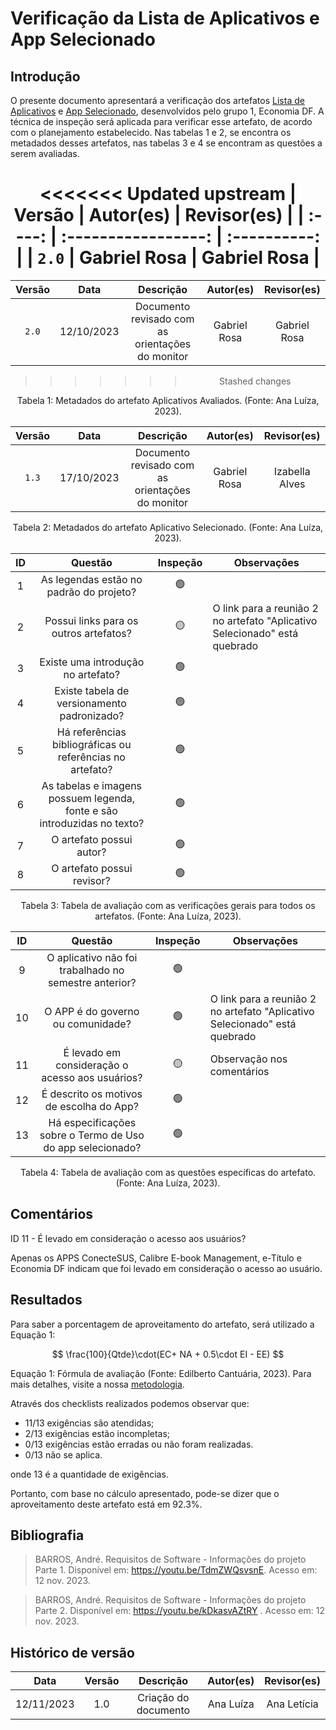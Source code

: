 # Verificação da Lista de Aplicativos e App Selecionado

## Introdução

O presente documento apresentará a verificação dos artefatos [Lista de Aplicativos](https://requisitos-de-software.github.io/2023.2-Economia-DF/planejamento%20do%20projeto/lista-apps-avaliados/) e [App Selecionado](https://requisitos-de-software.github.io/2023.2-Economia-DF/planejamento%20do%20projeto/app-selecionado/), desenvolvidos pelo grupo 1, Economia DF. A técnica de inspeção será aplicada para verificar esse artefato, de acordo com o planejamento estabelecido. Nas tabelas 1 e 2, se encontra os metadados desses artefatos, nas tabelas 3 e 4 se encontram as questões a serem avaliadas.

<center>

<<<<<<< Updated upstream
| Versão |       Autor(es)     |     Revisor(es)   |
| :----: | :-----------------: | :----------: |
| `2.0`  | Gabriel Rosa | Gabriel Rosa |
=======
| Versão |    Data    |         Descrição          |       Autor(es)     |     Revisor(es)   |
| :----: | :--------: | :------------------------: | :-----------------: | :----------: |
| `2.0`  | 12/10/2023 | Documento revisado com as orientações do monitor | Gabriel Rosa | Gabriel Rosa |
>>>>>>> Stashed changes

<div style="text-align: center">
<p> Tabela 1: Metadados do artefato Aplicativos Avaliados. (Fonte: Ana Luíza, 2023). </p>
</div>


| Versão |    Data    |         Descrição          |         Autor(es)   |    Revisor(es)   |
| :----: | :--------: | :------------------------: | :--------: | :------------------------: |
| `1.3`  | 17/10/2023 | Documento revisado com as orientações do monitor | Gabriel Rosa | Izabella Alves |

<div style="text-align: center">
<p> Tabela 2: Metadados do artefato Aplicativo Selecionado. (Fonte: Ana Luíza, 2023). </p>
</div>

|  ID   |                                 Questão                                  | Inspeção | Observações |
| :---: | :----------------------------------------------------------------------: | :------: | ----------- |
|   1   |                 As legendas estão no padrão do projeto?                  |    🟢     |             |
|   2   |     Possui links para os outros artefatos?         |    🟡     |     O link para a reunião 2 no artefato "Aplicativo Selecionado" está quebrado |
|   3   |                    Existe uma introdução no artefato?                    |    🟢     |             |
|   4   |               Existe tabela de versionamento padronizado?                |    🟢     |             |
|   5   |        Há referências bibliográficas ou referências no artefato?         |    🟢     |             |
|   6   | As tabelas e imagens possuem legenda, fonte e são introduzidas no texto? |    🟢     |             |
|   7   |                         O artefato possui autor?                         |    🟢     |             |
|   8   |                        O artefato possui revisor?                        |    🟢     |             |

<div style="text-align: center">
<p> Tabela 3: Tabela de avaliação com as verificações gerais para todos os artefatos. (Fonte: Ana Luíza, 2023). </p>
</div>

|  ID   |                                 Questão                                  | Inspeção | Observações |
| :---: | :----------------------------------------------------------------------: | :------: | ----------- |
|   9   |              O aplicativo não foi trabalhado no semestre anterior?       |    🟢    |             |
|   10 |                O APP é do governo ou comunidade?                |   🟢    | O link para a reunião 2 no artefato "Aplicativo Selecionado" está quebrado |
|   11   |         É levado em consideração o acesso aos usuários?                 |    🟡     |      Observação nos comentários       |
|   12   |               É descrito os motivos de escolha do App?                |    🟢     |             |
|   13   |               Há especificações sobre o Termo de Uso do app selecionado?                |    🟢     |             |


<div style="text-align: center">
<p> Tabela 4: Tabela de avaliação com as questões específicas do artefato. (Fonte: Ana Luíza, 2023). </p>
</div>

</center>

## Comentários

ID 11 - É levado em consideração o acesso aos usuários?

Apenas os APPS ConecteSUS, Calibre E-book Management, e-Título e Economia DF indicam que foi levado em consideração o acesso ao usuário. 

## Resultados

Para saber a porcentagem de aproveitamento do artefato, será utilizado a Equação 1:

$$
\frac{100}{Qtde}\cdot(EC+ NA + 0.5\cdot EI - EE)
$$


<div >
<p>Equação 1: Fórmula de avaliação (Fonte: Edilberto Cantuária, 2023). Para mais detalhes, visite a nossa <a href="../metodologia.md">metodologia</a>.</p>

</div>


Através dos checklists realizados podemos observar que:

- 11/13 exigências são atendidas;
- 2/13 exigências estão incompletas;
- 0/13 exigências estão erradas ou não foram realizadas.
- 0/13 não se aplica.

onde 13 é a quantidade de exigências.

Portanto, com base no cálculo apresentado, pode-se dizer que o aproveitamento deste artefato está em 92.3%.

## Bibliografia

> BARROS, André. Requisitos de Software - Informações do projeto Parte 1. Disponível em:  https://youtu.be/TdmZWQsvsnE. Acesso em: 12 nov. 2023.

> BARROS, André. Requisitos de Software - Informações do projeto Parte 2. Disponível em:  https://youtu.be/kDkasvAZtRY . Acesso em: 12 nov. 2023.

## Histórico de versão

|    Data    | Versão |        Descrição        | Autor(es) | Revisor(es) |
| :--------: | :-----: | :------------------------: | :-------: | :---------: |
| 12/11/2023 |   1.0   |   Criação do documento   |   Ana Luíza   |    Ana Letícia    |




